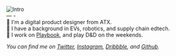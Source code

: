 ![Intro](https://i.imgur.com/3if1yE9.png)
<br />
— -  
👋 I'm a digital product designer from ATX.<br />
🚗 I have a background in EVs, robotics, and supply chain edtech.<br />
🎲 I work on [Playbook](https://alexprice.co/playbook), and play D&D on the weekends.

_You can find me on [Twitter](https://twitter.com/alexpriceco), [Instagram](https://instagram.com/alexpriceco), [Dribbble](https://dribbble.com/alexpriceco), and [Github](https://github.com/alexpriceco)._
